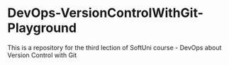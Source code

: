 # DevOps-VersionControlWithGit-Playground
This is a repository for the third lection of SoftUni course - DevOps about Version Control with Git
